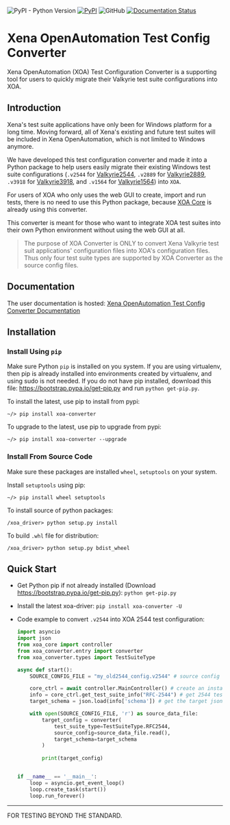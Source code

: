 ![PyPI - Python Version](https://img.shields.io/pypi/pyversions/xoa-converter) [![PyPI](https://img.shields.io/pypi/v/xoa-converter)](https://pypi.python.org/pypi/xoa-converter) ![GitHub](https://img.shields.io/github/license/xenanetworks/open-automation-config-converter) [![Documentation Status](https://readthedocs.org/projects/xena-openautomation-test-config-converter/badge/?version=stable)](https://xena-openautomation-test-config-converter.readthedocs.io/en/stable/?badge=stable)
# Xena OpenAutomation Test Config Converter
Xena OpenAutomation (XOA) Test Configuration Converter is a supporting tool for users to quickly migrate their Valkyrie test suite configurations into XOA.

## Introduction
Xena's test suite applications have only been for Windows platform for a long time. Moving forward, all of Xena's existing and future test suites will be included in Xena OpenAutomation, which is not limited to Windows anymore. 

We have developed this test configuration converter and made it into a Python package to help users easily migrate their existing Windows test suite configurations (`.v2544` for [Valkyrie2544](https://xenanetworks.com/product/valkyrie2544/), `.v2889` for [Valkyrie2889](https://xenanetworks.com/product/valkyrie2889/), `.v3918` for [Valkyrie3918](https://xenanetworks.com/product/valkyrie3918/), and `.v1564` for [Valkyrie1564](https://xenanetworks.com/product/valkyrie1564/)) into `XOA`.

For users of XOA who only uses the web GUI to create, import and run tests, there is no need to use this Python package, because [XOA Core](https://github.com/xenanetworks/open-automation-core) is already using this converter.

This converter is meant for those who want to integrate XOA test suites into their own Python environment without using the web GUI at all.

> The purpose of XOA Converter is ONLY to convert Xena Valkyrie test suit applications' configuration files into XOA's configuration files. Thus only four test suite types are supported by XOA Converter as the source config files. 

## Documentation
The user documentation is hosted:
[Xena OpenAutomation Test Config Converter Documentation](https://docs.xenanetworks.com/projects/xoa-config-converter)


## Installation

### Install Using `pip`
Make sure Python `pip` is installed on you system. If you are using virtualenv, then pip is already installed into environments created by virtualenv, and using sudo is not needed. If you do not have pip installed, download this file: https://bootstrap.pypa.io/get-pip.py and run `python get-pip.py`.

To install the latest, use pip to install from pypi:
``` shell
~/> pip install xoa-converter
```

To upgrade to the latest, use pip to upgrade from pypi:
``` shell
~/> pip install xoa-converter --upgrade
```

### Install From Source Code
Make sure these packages are installed ``wheel``, ``setuptools`` on your system.

Install ``setuptools`` using pip:
``` shell
~/> pip install wheel setuptools
```

To install source of python packages:
``` shell
/xoa_driver> python setup.py install
```

To build ``.whl`` file for distribution:
``` shell
/xoa_driver> python setup.py bdist_wheel
```

## Quick Start

* Get Python pip if not already installed (Download https://bootstrap.pypa.io/get-pip.py):
    `python get-pip.py`

* Install the latest xoa-driver:
    `pip install xoa-converter -U`

* Code example to convert `.v2544` into XOA 2544 test configuration:
    ```python
    import asyncio
    import json
    from xoa_core import controller
    from xoa_converter.entry import converter
    from xoa_converter.types import TestSuiteType

    async def start():
        SOURCE_CONFIG_FILE = "my_old2544_config.v2544" # source config file to be converted

        core_ctrl = await controller.MainController() # create an instance of xoa core controller
        info = core_ctrl.get_test_suite_info("RFC-2544") # get 2544 test suite information from the core's registration
        target_schema = json.load(info['schema']) # get the target json schema

        with open(SOURCE_CONFIG_FILE, 'r') as source_data_file:
            target_config = converter(
                test_suite_type=TestSuiteType.RFC2544, 
                source_config=source_data_file.read(), 
                target_schema=target_schema
            )
            
            print(target_config)


    if __name__ == '__main__':
        loop = asyncio.get_event_loop()
        loop.create_task(start())
        loop.run_forever()
    ```


***

FOR TESTING BEYOND THE STANDARD.
